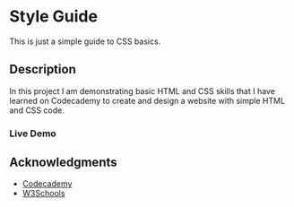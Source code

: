 # Style Guide

This is just a simple guide to CSS basics.

## Description

In this project I am demonstrating basic HTML and CSS skills that I have learned on Codecademy to create and design a website with simple HTML and CSS code.


### Live Demo


## Acknowledgments
* [Codecademy](https://www.codecademy.com)
* [W3Schools](https://www.w3schools.com/)
